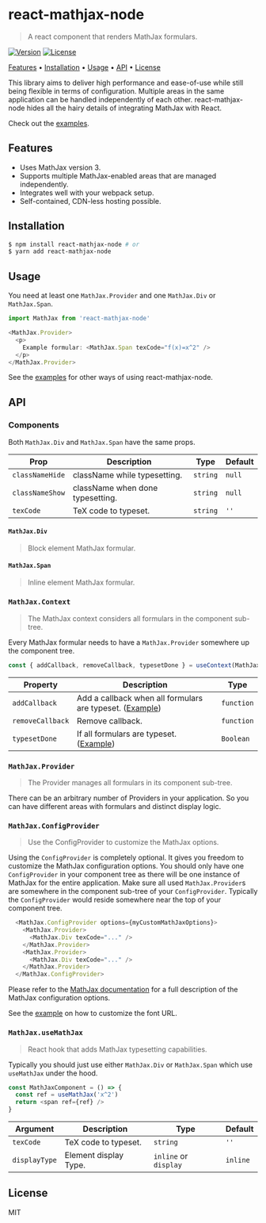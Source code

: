 # react-mathjax-node

> A react component that renders MathJax formulars.

[![Version](https://img.shields.io/npm/v/@innodoc/react-mathjax-node?label=version)](https://www.npmjs.com/package/@innodoc/react-mathjax-node)
[![License](https://img.shields.io/npm/l/@innodoc/react-mathjax-node)](https://www.npmjs.com/package/@innodoc/react-mathjax-node)

<a href="#features">Features</a> •
<a href="#installation">Installation</a> •
<a href="#usage">Usage</a> •
<a href="#api">API</a> •
<a href="#license">License</a>

This library aims to deliver high performance and ease-of-use while still being
flexible in terms of configuration. Multiple areas in the same application can
be handled independently of each other. react-mathjax-node hides all the hairy
details of integrating MathJax with React.

Check out the [examples](https://innodoc.github.io/react-mathjax-node/).

## Features

- Uses MathJax version 3.
- Supports multiple MathJax-enabled areas that are managed independently.
- Integrates well with your webpack setup.
- Self-contained, CDN-less hosting possible.

## Installation

```sh
$ npm install react-mathjax-node # or
$ yarn add react-mathjax-node
```

## Usage

You need at least one `MathJax.Provider` and one `MathJax.Div` or
`MathJax.Span`.

```js
import MathJax from 'react-mathjax-node'

<MathJax.Provider>
  <p>
    Example formular: <MathJax.Span texCode="f(x)=x^2" />
  </p>
</MathJax.Provider>
```

See the [examples](https://innodoc.github.io/react-mathjax-node/) for other
ways of using react-mathjax-node.

## API

### Components

Both `MathJax.Div` and `MathJax.Span` have the same props.

| Prop            | Description                      | Type     | Default |
| --------------- | -------------------------------- | -------- | ------- |
| `classNameHide` | className while typesetting.     | `string` | `null`  |
| `classNameShow` | className when done typesetting. | `string` | `null`  |
| `texCode`       | TeX code to typeset.             | `string` | `''`    |

#### `MathJax.Div`

> Block element MathJax formular.

#### `MathJax.Span`

> Inline element MathJax formular.

### `MathJax.Context`

> The MathJax context considers all formulars in the component sub-tree.

Every MathJax formular needs to have a `MathJax.Provider` somewhere up the
component tree.

```js
const { addCallback, removeCallback, typesetDone } = useContext(MathJax.Context)
```

| Property         | Description                                                                                                        | Type       |
| ---------------- | ------------------------------------------------------------------------------------------------------------------ | ---------- |
| `addCallback`    | Add a callback when all formulars are typeset. ([Example](https://innodoc.github.io/react-mathjax-node/callback/)) | `function` |
| `removeCallback` | Remove callback.                                                                                                   | `function` |
| `typesetDone`    | If all formulars are typeset. ([Example](https://innodoc.github.io/react-mathjax-node/fade-in/))                   | `Boolean`  |

### `MathJax.Provider`

> The Provider manages all formulars in its component sub-tree.

There can be an arbitrary number of Providers in your application. So you can
have different areas with formulars and distinct display logic.

### `MathJax.ConfigProvider`

> Use the ConfigProvider to customize the MathJax options.

Using the `ConfigProvider` is completely optional. It gives you freedom to
customize the MathJax configuration options. You should only have one
`ConfigProvider` in your component tree as there will be one instance of
MathJax for the entire application. Make sure all used `MathJax.Provider`s are
somewhere in the component sub-tree of your `ConfigProvider`. Typically the
`ConfigProvider` would reside somewhere near the top of your component tree.

```js
  <MathJax.ConfigProvider options={myCustomMathJaxOptions}>
    <MathJax.Provider>
      <MathJax.Div texCode="..." />
    </MathJax.Provider>
    <MathJax.Provider>
      <MathJax.Div texCode="..." />
    </MathJax.Provider>
  </MathJax.ConfigProvider>
```

Please refer to the
[MathJax documentation](https://docs.mathjax.org/en/latest/options/index.html)
for a full description of the MathJax configuration options.

See the [example](https://innodoc.github.io/react-mathjax-node/custom-config/)
on how to customize the font URL.

### `MathJax.useMathJax`

> React hook that adds MathJax typesetting capabilities.

Typically you should just use either `MathJax.Div` or `MathJax.Span` which use
`useMathJax` under the hood.

```js
const MathJaxComponent = () => {
  const ref = useMathJax('x^2')
  return <span ref={ref} />
}
```

| Argument      | Description           | Type                  | Default  |
| ------------- | ----------------------| --------------------- | -------- |
| `texCode`     | TeX code to typeset.  | `string`              | `''`     |
| `displayType` | Element display Type. | `inline` or `display` | `inline` |

## License

MIT
